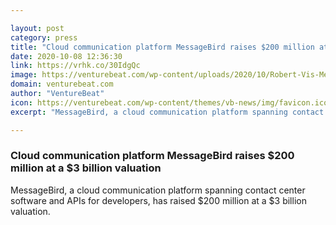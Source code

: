 ```yaml
---

layout: post
category: press
title: "Cloud communication platform MessageBird raises $200 million at a $3 billion valuation"
date: 2020-10-08 12:36:30
link: https://vrhk.co/30IdgQc
image: https://venturebeat.com/wp-content/uploads/2020/10/Robert-Vis-Messagebird-02.jpg?w=1200&strip=all
domain: venturebeat.com
author: "VentureBeat"
icon: https://venturebeat.com/wp-content/themes/vb-news/img/favicon.ico
excerpt: "MessageBird, a cloud communication platform spanning contact center software and APIs for developers, has raised $200 million at a $3 billion valuation."

---
```


### Cloud communication platform MessageBird raises $200 million at a $3 billion valuation

MessageBird, a cloud communication platform spanning contact center software and APIs for developers, has raised $200 million at a $3 billion valuation.